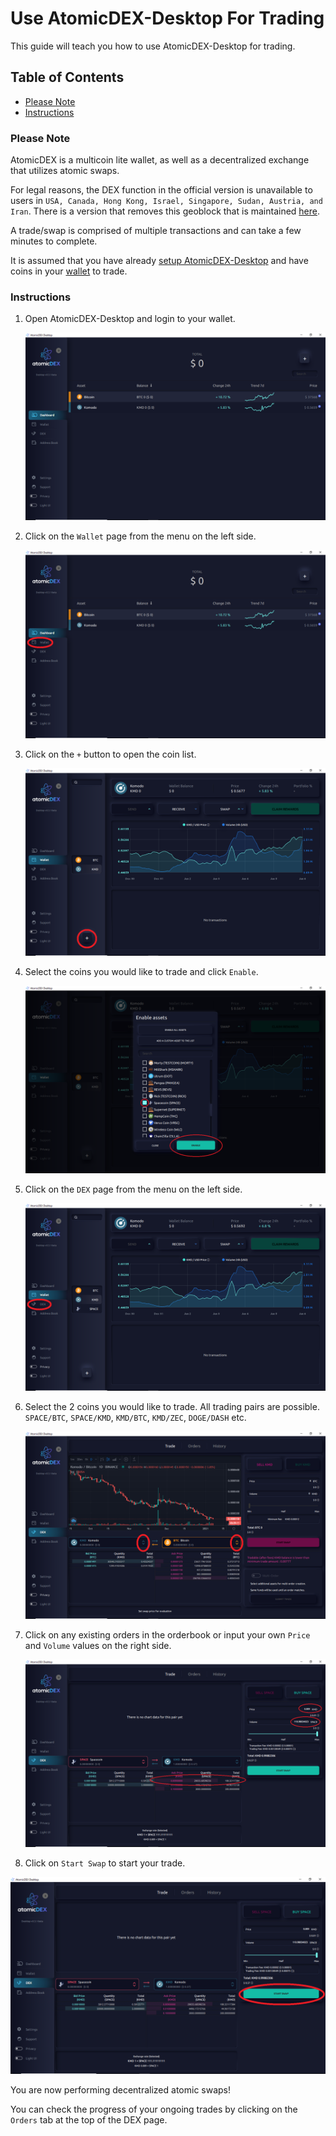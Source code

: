 # Use AtomicDEX-Desktop For Trading

This guide will teach you how to use AtomicDEX-Desktop for trading.

## Table of Contents

- [Please Note](#Please-Note)
- [Instructions](#Instructions)

### Please Note

AtomicDEX is a multicoin lite wallet, as well as a decentralized exchange that utilizes atomic swaps.

For legal reasons, the DEX function in the official version is unavailable to users in `USA, Canada, Hong Kong, Israel, Singapore, Sudan, Austria, and Iran`. There is a version that removes this geoblock that is maintained [here](https://github.com/marmarachain/atomicdex-desktop/releases).

A trade/swap is comprised of multiple transactions and can take a few minutes to complete.

It is assumed that you have already [setup AtomicDEX-Desktop](Setup-AtomicDEX-Desktop.md) and have coins in your [wallet](Use-AtomicDEX-Desktop-As-A-Wallet.md) to trade.

### Instructions

1. Open AtomicDEX-Desktop and login to your wallet.

    ![Login](/images/atomicdex_login.png)

2. Click on the `Wallet` page from the menu on the left side.

    ![Wallet](/images/atomicdex_wallet.png)

3. Click on the `+` button to open the coin list.

    ![Add Coin](/images/atomicdex_add_coin.png)

4. Select the coins you would like to trade and click `Enable`.

    ![Enable](/images/atomicdex_enable.png)

5. Click on the `DEX` page from the menu on the left side.

    ![DEX](/images/atomicdex_dex.png)

6. Select the 2 coins you would like to trade. All trading pairs are possible.
`SPACE/BTC`, `SPACE/KMD`, `KMD/BTC`, `KMD/ZEC`, `DOGE/DASH` etc.

    ![Coins](/images/atomicdex_coins.png)

7. Click on any existing orders in the orderbook or input your own `Price` and `Volume` values on the right side.

    ![Order](/images/atomicdex_order.png)

8. Click on `Start Swap` to start your trade.

![Swap](/images/atomicdex_swap.png)

You are now performing decentralized atomic swaps!

You can check the progress of your ongoing trades by clicking on the `Orders` tab at the top of the DEX page.
